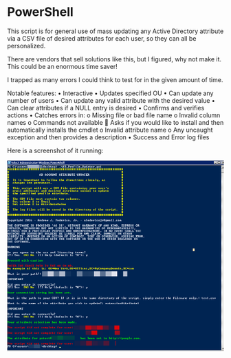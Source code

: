 # PowerShell

This script is for general use of mass updating any Active Directory attribute via a CSV file of desired attributes for each user, so they can all be personalized.

There are vendors that sell solutions like this, but I figured, why not make it. 
This could be an enormous time saver!

I trapped as many errors I could think to test for in the given amount of time.

Notable features:
•	Interactive
•	Updates specified OU
•	Can update any number of users
•	Can update any valid attribute with the desired value
•	Can clear attributes if a NULL entry is desired
•	Confirms and verifies actions
•	Catches errors in:
o	Missing file or bad file name
o	Invalid column names
o	Commands not available
	Asks if you would like to install and then automatically installs the cmdlet
o	Invalid attribute name
o	Any uncaught exception and then provides a description
•	Success and Error log files

Here is a screenshot of it running:

![Screenshot](/AD_Profile_Updater.png?raw=true "Screenshot")
